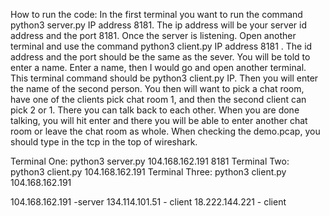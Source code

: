 How to run the code:
In the first terminal you want to run the command python3 server.py IP address 8181. The ip address will be your server id address and the port 8181. Once the server is listening. Open another terminal and use the command python3 client.py IP address 8181 . The id address and the port should be the same as the sever. You will be told to enter a name. Enter a name, then I would go and open another terminal. This terminal command should be python3 client.py IP. Then you will enter the name of the second person. You then will want to pick a chat room, have one of the clients pick chat room 1, and then the second client can pick 2 or 1. There you can talk back to each other. When you are done talking, you will hit enter and there you will be able to enter another chat room or leave the chat room as whole. When checking the demo.pcap, you should type in the tcp in the top of wireshark. 

Terminal One: python3 server.py 104.168.162.191 8181
Terminal Two: python3 client.py 104.168.162.191
Terminal Three: python3 client.py 104.168.162.191

104.168.162.191 -server
134.114.101.51 - client 
18.222.144.221 - client
